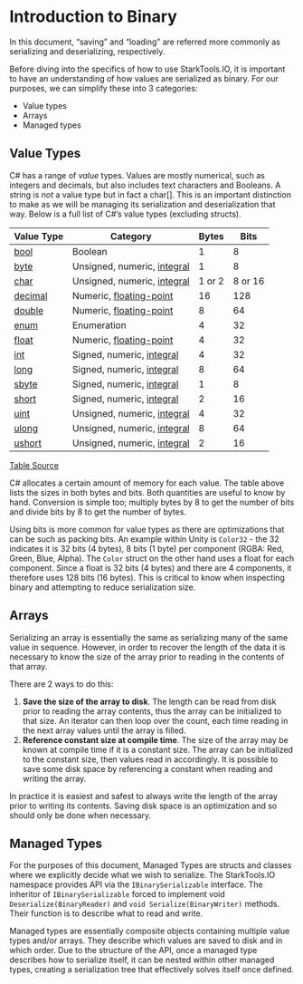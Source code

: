# Introduction to Binary

In this document, “saving” and “loading” are referred more commonly  as serializing and deserializing, respectively.

Before diving into the specifics of how to use StarkTools.IO, it is important to have an understanding of how values are serialized as binary. For our purposes, we can simplify these into 3 categories:

- Value types
- Arrays
- Managed types

## Value Types

C# has a range of *value* types. Values are mostly numerical, such as integers and decimals, but also includes text characters and Booleans. A string is *not* a value type but in fact a char[]. This is an important distinction to make as we will be managing its serialization and deserialization that way. Below is a full list of C#’s value types (excluding structs).

| **Value Type**                                               | **Category**                                                 | **Bytes** | **Bits** |
| ------------------------------------------------------------ | ------------------------------------------------------------ | --------- | -------- |
| [bool](https://docs.microsoft.com/en-us/dotnet/csharp/language-reference/keywords/bool) | Boolean                                                      | 1         | 8        |
| [byte](https://docs.microsoft.com/en-us/dotnet/csharp/language-reference/keywords/byte) | Unsigned, numeric, [integral](https://docs.microsoft.com/en-us/dotnet/csharp/language-reference/keywords/integral-types-table) | 1         | 8        |
| [char](https://docs.microsoft.com/en-us/dotnet/csharp/language-reference/keywords/char) | Unsigned, numeric, [integral](https://docs.microsoft.com/en-us/dotnet/csharp/language-reference/keywords/integral-types-table) | 1 or 2    | 8 or 16  |
| [decimal](https://docs.microsoft.com/en-us/dotnet/csharp/language-reference/keywords/decimal) | Numeric, [floating-point](https://docs.microsoft.com/en-us/dotnet/csharp/language-reference/keywords/floating-point-types-table) | 16        | 128      |
| [double](https://docs.microsoft.com/en-us/dotnet/csharp/language-reference/keywords/double) | Numeric, [floating-point](https://docs.microsoft.com/en-us/dotnet/csharp/language-reference/keywords/floating-point-types-table) | 8         | 64       |
| [enum](https://docs.microsoft.com/en-us/dotnet/csharp/language-reference/keywords/enum) | Enumeration                                                  | 4         | 32       |
| [float](https://docs.microsoft.com/en-us/dotnet/csharp/language-reference/keywords/float) | Numeric, [floating-point](https://docs.microsoft.com/en-us/dotnet/csharp/language-reference/keywords/floating-point-types-table) | 4         | 32       |
| [int](https://docs.microsoft.com/en-us/dotnet/csharp/language-reference/keywords/int) | Signed, numeric, [integral](https://docs.microsoft.com/en-us/dotnet/csharp/language-reference/keywords/integral-types-table) | 4         | 32       |
| [long](https://docs.microsoft.com/en-us/dotnet/csharp/language-reference/keywords/long) | Signed, numeric, [integral](https://docs.microsoft.com/en-us/dotnet/csharp/language-reference/keywords/integral-types-table) | 8         | 64       |
| [sbyte](https://docs.microsoft.com/en-us/dotnet/csharp/language-reference/keywords/sbyte) | Signed, numeric, [integral](https://docs.microsoft.com/en-us/dotnet/csharp/language-reference/keywords/integral-types-table) | 1         | 8        |
| [short](https://docs.microsoft.com/en-us/dotnet/csharp/language-reference/keywords/short) | Signed, numeric, [integral](https://docs.microsoft.com/en-us/dotnet/csharp/language-reference/keywords/integral-types-table) | 2         | 16       |
| [uint](https://docs.microsoft.com/en-us/dotnet/csharp/language-reference/keywords/uint) | Unsigned, numeric, [integral](https://docs.microsoft.com/en-us/dotnet/csharp/language-reference/keywords/integral-types-table) | 4         | 32       |
| [ulong](https://docs.microsoft.com/en-us/dotnet/csharp/language-reference/keywords/ulong) | Unsigned, numeric, [integral](https://docs.microsoft.com/en-us/dotnet/csharp/language-reference/keywords/integral-types-table) | 8         | 64       |
| [ushort](https://docs.microsoft.com/en-us/dotnet/csharp/language-reference/keywords/ushort) | Unsigned, numeric, [integral](https://docs.microsoft.com/en-us/dotnet/csharp/language-reference/keywords/integral-types-table) | 2         | 16       |

[Table Source](https://docs.microsoft.com/en-us/dotnet/csharp/language-reference/keywords/value-types-table)

C# allocates a certain amount of memory for each value. The table above lists the sizes in both bytes and bits. Both quantities are useful to know by hand. Conversion is simple too; multiply bytes by 8 to get the number of bits and divide bits by 8 to get the number of bytes.

Using bits is more common for value types as there are optimizations that can be such as packing bits. An example within Unity is `Color32` - the 32 indicates it is 32 bits (4 bytes), 8 bits (1 byte) per component (RGBA: Red, Green, Blue, Alpha). The `Color` struct on the other hand uses a float for each component. Since a float is 32 bits (4 bytes) and there are 4 components, it therefore uses 128 bits (16 bytes). This is critical to know when inspecting binary and attempting to reduce serialization size.

## Arrays

Serializing an array is essentially the same as serializing many of the same value in sequence. However, in order to recover the length of the data it is necessary to know the size of the array prior to reading in the contents of that array.

There are 2 ways to do this:

1. **Save the size of the array to disk**. The length can be read from disk prior to reading the array contents, thus the array can be initialized to that size. An iterator can then loop over the count, each time reading in the next array values until the array is filled.
2. **Reference constant size at compile time**. The size of the array may be known at compile time if it is a constant size. The array can be initialized to the constant size, then values read in accordingly. It is possible to save some disk space by referencing a constant when reading and writing the array.

In practice it is easiest and safest to always write the length of the array prior to writing its contents. Saving disk space is an optimization and so should only be done when necessary.

## Managed Types

For the purposes of this document, Managed Types are structs and classes where we explicitly decide what we wish to serialize. The StarkTools.IO namespace provides API via the `IBinarySerializable` interface. The inheritor of `IBinarySerializable` forced to implement void `Deserialize(BinaryReader)` and `void Serialize(BinaryWriter)` methods. Their function is to describe what to read and write. 

Managed types are essentially composite objects containing multiple value types and/or arrays. They describe which values are saved to disk and in which order. Due to the structure of the API, once a managed type describes how to serialize itself, it can be nested within other managed types, creating a serialization tree that effectively solves itself once defined.